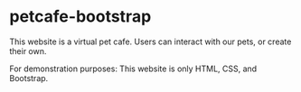 # petcafe-bootstrap
This website is a virtual pet cafe. Users can interact with our pets, or create their own.

For demonstration purposes: This website is only HTML, CSS, and Bootstrap.
